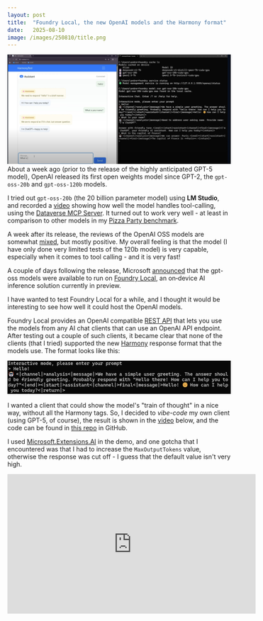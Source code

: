 ```yaml
---
layout: post
title:  "Foundry Local, the new OpenAI models and the Harmony format"
date:   2025-08-10
image: /images/250810/title.png
---
```

![title](/images/250810/title.png)
About a week ago (prior to the release of the highly anticipated GPT-5 model), OpenAI released its first open weights model since GPT-2, the `gpt-oss-20b` and `gpt-oss-120b` models.

I tried out `gpt-oss-20b` (the 20 billion parameter model) using **LM Studio**, and recorded a [video](https://youtu.be/Gj388QWF1Kw?si=Py_Z-wMryXwcalOD) showing how well the model handles tool-calling, using the [Dataverse MCP Server](https://learn.microsoft.com/en-us/power-apps/maker/data-platform/data-platform-mcp).<!--end_excerpt--> It turned out to work very well - at least in comparison to other models in my [Pizza Party benchmark](https://nullpointer.se/dataverse/mcp/llm/2025/07/14/dataverse-llm-evaluation.html). 

A week after its release, the reviews of the OpenAI OSS models are somewhat [mixed](https://www.perplexity.ai/search/summarize-the-general-feedback-b_zgi73iRLOa5945YUiMPA), but mostly positive. My overall feeling is that the model (I have only done very limited tests of the 120b model) is very capable, especially when it comes to tool calling - and it is very fast!

A couple of days following the release, Microsoft [announced](https://www.linkedin.com/posts/rajiraj_excited-to-share-that-the-brand-new-oss-activity-7358936015350194176-q_O3?utm_source=share&utm_medium=member_desktop&rcm=ACoAAACM8rsBEgQIrYgb4NZAbnxwfDRk_Tu5e3w) that the gpt-oss models were available to run on [Foundry Local](https://learn.microsoft.com/en-us/azure/ai-foundry/foundry-local/what-is-foundry-local), an on‑device AI inference solution currently in preview.

I have wanted to test Foundry Local for a while, and I thought it would be interesting to see how well it could host the OpenAI models. 

Foundry Local provides an OpenAI compatible [REST API](https://learn.microsoft.com/en-us/azure/ai-foundry/foundry-local/reference/reference-rest) that lets you use the models from any AI chat clients that can use an OpenAI API endpoint. After testing out a couple of such clients, it became clear that none of the clients (that I tried) supported the new [Harmony](https://github.com/openai/harmony) response format that the models use. The format looks like this:

![alt text](/images/250810/harmony.png)

I wanted a client that could show the model's "train of thought" in a nice way, without all the Harmony tags. So, I decided to *vibe-code* my own client (using GPT-5, of course), the result is shown in the [video](https://youtu.be/Drw7kUblmFM?si=mdc5yuMX5TrZJ7iY) below, and the code can be found in [this repo](https://github.com/adner/OpenAI_Harmony) in GitHub.

I used [Microsoft.Extensions.AI](https://learn.microsoft.com/en-us/dotnet/ai/microsoft-extensions-ai) in the demo, and one gotcha that I encountered was that I had to increase the `MaxOutputTokens` value, otherwise the response was cut off - I guess that the default value isn't very high.

<iframe width="560" height="315" src="https://www.youtube.com/embed/Drw7kUblmFM?si=q2DctuvCOtwVR31K" title="YouTube video player" frameborder="0" allow="accelerometer; autoplay; clipboard-write; encrypted-media; gyroscope; picture-in-picture; web-share" referrerpolicy="strict-origin-when-cross-origin" allowfullscreen></iframe>



